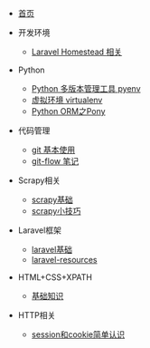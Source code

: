 <!-- 目录 -->

- [首页](readme.md)

- 开发环境
    - [Laravel Homestead 相关](homestead.md)
 
- Python
    - [Python 多版本管理工具 pyenv](pyenv-notes.md)
    - [虚拟环境 virtualenv](virtualenv-notes.md)
    - [Python ORM之Pony](pony-notes.md)
  
- 代码管理
    - [git 基本使用](git-notes.md)
    - [git-flow 笔记](git-flow-notes.md)

- Scrapy相关
    - [scrapy基础](scrapy-notes.md)
    - [scrapy小技巧](scrapy-tips.md)

- Laravel框架
    - [laravel基础](laravel-notes.md)
    - [laravel-resources](laravel/laravel-resources.md)

- HTML+CSS+XPATH
    - [基础知识](html-css-xpath-notes.md)

- HTTP相关
    - [session和cookie简单认识](session-cookie-notes.md)
